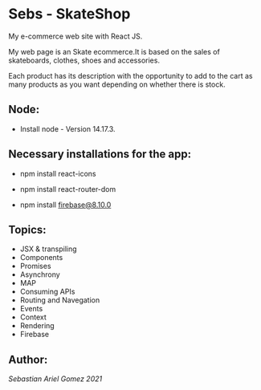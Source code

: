 # Sebs - SkateShop

My e-commerce web site with React JS.

My web page is an Skate ecommerce.It is based on the sales of skateboards, clothes, shoes and accessories. 

Each product has its description with the opportunity to add to the cart as many products as you want depending on whether there is stock.

## Node:

- Install node - Version 14.17.3.

## Necessary installations for the app:

- npm install react-icons

- npm install react-router-dom

- npm install firebase@8.10.0

## Topics:

- JSX & transpiling
- Components
- Promises
- Asynchrony
- MAP
- Consuming APIs
- Routing and Navegation
- Events
- Context
- Rendering
- Firebase

## Author:

*Sebastian Ariel Gomez 2021*
